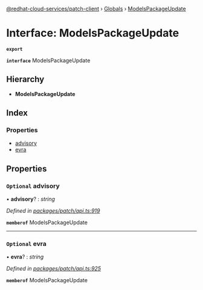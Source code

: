 [@redhat-cloud-services/patch-client](../README.md) › [Globals](../globals.md) › [ModelsPackageUpdate](modelspackageupdate.md)

# Interface: ModelsPackageUpdate

**`export`** 

**`interface`** ModelsPackageUpdate

## Hierarchy

* **ModelsPackageUpdate**

## Index

### Properties

* [advisory](modelspackageupdate.md#optional-advisory)
* [evra](modelspackageupdate.md#optional-evra)

## Properties

### `Optional` advisory

• **advisory**? : *string*

*Defined in [packages/patch/api.ts:919](https://github.com/RedHatInsights/javascript-clients/blob/954689f/packages/patch/api.ts#L919)*

**`memberof`** ModelsPackageUpdate

___

### `Optional` evra

• **evra**? : *string*

*Defined in [packages/patch/api.ts:925](https://github.com/RedHatInsights/javascript-clients/blob/954689f/packages/patch/api.ts#L925)*

**`memberof`** ModelsPackageUpdate
